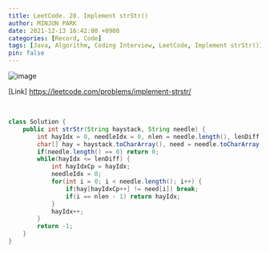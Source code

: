 ```yaml
---
title: LeetCode. 28. Implement strStr()
author: MINJUN PARK
date: 2021-12-13 16:42:00 +0900
categories: [Record, Code]
tags: [Java, Algorithm, Coding Interview, LeetCode, Implement strStr()]
pin: false
---
```


![image](https://user-images.githubusercontent.com/55131164/145843857-3340663f-ea52-43df-bed7-282638c7203c.png)

[Link] <https://leetcode.com/problems/implement-strstr/>

<br>

```java
class Solution {
    public int strStr(String haystack, String needle) {
        int hayIdx = 0, needleIdx = 0, nlen = needle.length(), lenDiff = haystack.length() - nlen;
        char[] hay = haystack.toCharArray(), need = needle.toCharArray();
        if(needle.length() == 0) return 0;
        while(hayIdx <= lenDiff) {
            int hayIdxCp = hayIdx;
            needleIdx = 0;
            for(int i = 0; i < needle.length(); i++) {
                if(hay[hayIdxCp++] != need[i]) break;
                if(i == nlen - 1) return hayIdx;
            }
            hayIdx++;
        }
        return -1;
    }
}
```
